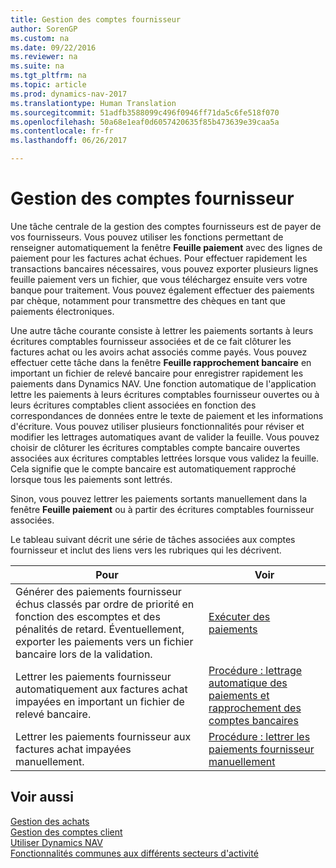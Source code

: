 ```yaml
---
title: Gestion des comptes fournisseur
author: SorenGP
ms.custom: na
ms.date: 09/22/2016
ms.reviewer: na
ms.suite: na
ms.tgt_pltfrm: na
ms.topic: article
ms.prod: dynamics-nav-2017
ms.translationtype: Human Translation
ms.sourcegitcommit: 51adfb3588099c496f0946ff71da5c6fe518f070
ms.openlocfilehash: 50a68e1eaf0d6057420635f85b473639e39caa5a
ms.contentlocale: fr-fr
ms.lasthandoff: 06/26/2017

---
```


# <a name="manage-payables"></a>Gestion des comptes fournisseur
Une tâche centrale de la gestion des comptes fournisseurs est de payer de vos fournisseurs. Vous pouvez utiliser les fonctions permettant de renseigner automatiquement la fenêtre **Feuille paiement** avec des lignes de paiement pour les factures achat échues. Pour effectuer rapidement les transactions bancaires nécessaires, vous pouvez exporter plusieurs lignes feuille paiement vers un fichier, que vous téléchargez ensuite vers votre banque pour traitement. Vous pouvez également effectuer des paiements par chèque, notamment pour transmettre des chèques en tant que paiements électroniques.

Une autre tâche courante consiste à lettrer les paiements sortants à leurs écritures comptables fournisseur associées et de ce fait clôturer les factures achat ou les avoirs achat associés comme payés. Vous pouvez effectuer cette tâche dans la fenêtre **Feuille rapprochement bancaire** en important un fichier de relevé bancaire pour enregistrer rapidement les paiements dans Dynamics NAV. Une fonction automatique de l'application lettre les paiements à leurs écritures comptables fournisseur ouvertes ou à leurs écritures comptables client associées en fonction des correspondances de données entre le texte de paiement et les informations d'écriture. Vous pouvez utiliser plusieurs fonctionnalités pour réviser et modifier les lettrages automatiques avant de valider la feuille. Vous pouvez choisir de clôturer les écritures comptables compte bancaire ouvertes associées aux écritures comptables lettrées lorsque vous validez la feuille. Cela signifie que le compte bancaire est automatiquement rapproché lorsque tous les paiements sont lettrés.

Sinon, vous pouvez lettrer les paiements sortants manuellement dans la fenêtre **Feuille paiement** ou à partir des écritures comptables fournisseur associées.

Le tableau suivant décrit une série de tâches associées aux comptes fournisseur et inclut des liens vers les rubriques qui les décrivent.

|Pour |Voir |
|---|----|
|Générer des paiements fournisseur échus classés par ordre de priorité en fonction des escomptes et des pénalités de retard. Éventuellement, exporter les paiements vers un fichier bancaire lors de la validation.|[Exécuter des paiements](payables-make-payments.md)|
|Lettrer les paiements fournisseur automatiquement aux factures achat impayées en important un fichier de relevé bancaire.|[Procédure : lettrage automatique des paiements et rapprochement des comptes bancaires](receivables-apply-payments-auto-reconcile-bank-accounts.md)|
|Lettrer les paiements fournisseur aux factures achat impayées manuellement.|[Procédure : lettrer les paiements fournisseur manuellement](payables-how-apply-purchase-transactions-manually.md)|

## <a name="see-also"></a>Voir aussi
[Gestion des achats](purchasing-manage-purchasing.md)  
[Gestion des comptes client](receivables-manage-receivables.md)  
[Utiliser Dynamics NAV](ui-work-product.md)  
[Fonctionnalités communes aux différents secteurs d'activité](ui-across-business-areas.md)


